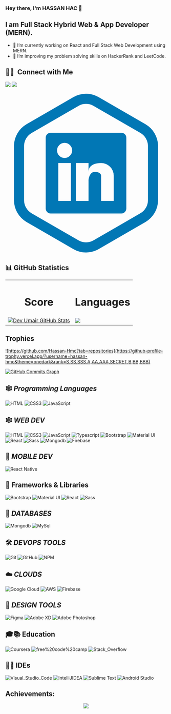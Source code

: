 
### Hey there, I'm HASSAN HAC 👋

## I am  Full Stack Hybrid Web & App Developer (MERN).

- 🔭 I’m currently working on React and Full Stack Web Development using MERN.
- 👯 I’m improving my problem solving skills on HackerRank and LeetCode.

## 🤝🏻 &nbsp;Connect with Me

<p align="left">
<a href="https://www.linkedin.com/in/hassan-shahid-b148b8223/"><img src="https://img.shields.io/badge/-Ahsan-0077B5?style=flat&logo=Linkedin&logoColor=white"/></a>
<a href="mailto:meet2freelancing@gmail.com"><img src="https://img.shields.io/badge/-meet2freelancing@gmail-D14836?style=flat&logo=Gmail&logoColor=white"/></a>





</p>

<svg xmlns="http://www.w3.org/2000/svg" xmlns:xlink="http://www.w3.org/1999/xlink" data-name="Layer 1" viewBox="0 0 128 128"><defs><clipPath id="b"><path fill="none" d="M64-153.91a12,12,0,0,1,6,1.61l37.16,21.45a12,12,0,0,1,6,10.39v42.91a12,12,0,0,1-6,10.39L70-45.7a12,12,0,0,1-6,1.61,12,12,0,0,1-6-1.61L20.84-67.15a12,12,0,0,1-6-10.39v-42.91a12,12,0,0,1,6-10.39L58-152.3a12,12,0,0,1,6-1.61m0-8a20,20,0,0,0-10,2.68L16.84-137.77a20,20,0,0,0-10,17.32v42.91a20,20,0,0,0,10,17.32L54-38.77a20,20,0,0,0,10,2.68,20,20,0,0,0,10-2.68l37.16-21.45a20,20,0,0,0,10-17.32v-42.91a20,20,0,0,0-10-17.32L74-159.23a20,20,0,0,0-10-2.68Z"/></clipPath><clipPath id="c"><path fill="none" d="M64-115A16,16,0,0,0,48-99,16,16,0,0,0,64-83,16,16,0,0,0,80-99,16,16,0,0,0,64-115Zm0,24a8,8,0,0,1-8-8,8,8,0,0,1,8-8,8,8,0,0,1,8,8A8,8,0,0,1,64-91Z"/></clipPath><clipPath id="e"><path fill="none" d="M84-63H44A16,16,0,0,1,28-79v-40a16,16,0,0,1,16-16H84a16,16,0,0,1,16,16v40A16,16,0,0,1,84-63ZM44-127a8,8,0,0,0-8,8v40a8,8,0,0,0,8,8H84a8,8,0,0,0,8-8v-40a8,8,0,0,0-8-8Z"/></clipPath><clipPath id="f"><circle cx="82" cy="-117" r="5" fill="none"/></clipPath><radialGradient id="a" cx="27.5" cy="-41.5" r="137.5" gradientUnits="userSpaceOnUse"><stop offset="0" stop-color="#ffd676"/><stop offset=".25" stop-color="#f2a454"/><stop offset=".38" stop-color="#f05c3c"/><stop offset=".7" stop-color="#c22f86"/><stop offset=".96" stop-color="#6666ad"/><stop offset=".99" stop-color="#5c6cb2"/></radialGradient><radialGradient id="d" cx="27.5" cy="-41.5" r="148.5" xlink:href="#a"/><radialGradient id="g" cx="13.87" cy="-22.62" r="185.63" xlink:href="#a"/></defs><g clip-path="url(#b)"><circle cx="27.5" cy="-41.5" r="137.5" fill="url(#a)"/></g><g clip-path="url(#c)"><circle cx="27.5" cy="-41.5" r="148.5" fill="url(#d)"/></g><g clip-path="url(#e)"><circle cx="27.5" cy="-41.5" r="148.5" fill="url(#d)"/></g><g clip-path="url(#f)"><circle cx="13.87" cy="-22.62" r="185.63" fill="url(#g)"/></g><path fill="#0177b5" d="M64,9.09a12,12,0,0,1,6,1.61l37.16,21.45a12,12,0,0,1,6,10.39V85.45a12,12,0,0,1-6,10.39L70,117.3a12,12,0,0,1-12,0L20.84,95.85a12,12,0,0,1-6-10.39V42.55a12,12,0,0,1,6-10.39L58,10.7a12,12,0,0,1,6-1.61m0-8A20,20,0,0,0,54,3.77L16.84,25.23a20,20,0,0,0-10,17.32V85.45a20,20,0,0,0,10,17.32L54,124.23a20,20,0,0,0,20,0l37.16-21.45a20,20,0,0,0,10-17.32V42.55a20,20,0,0,0-10-17.32L74,3.77A20,20,0,0,0,64,1.09Z"/><path fill="#0177b5" d="M92,32H36a4,4,0,0,0-4,4V92a4,4,0,0,0,4,4H92a4,4,0,0,0,4-4V36A4,4,0,0,0,92,32ZM52,86H42V56H52ZM47,52a6,6,0,1,1,6-6A6,6,0,0,1,47,52ZM86,86H76V66c0-1.66-2.24-3-5-3-4,0-5,5.34-5,7V86H56V56H66v7c0-5,4.48-7,10-7A10,10,0,0,1,86,66Z"/></svg></a>
</div>


## 📊 GitHub Statistics

<table>
  <tr>
    <th><h1>Score</h1></th>
    <th><h1>Languages</h1></th>
  </tr>
  <tr>
    <td>
<a href="https://github.com/Hassan-Hmc">
  <img align="center" src="https://github-readme-stats.vercel.app/api?username=Hassan-hmc&show_icons=true&line_height=27&count_private=true&title_color=#00ccff&text_color=c9cacc&icon_color=2bbc8a&bg_color=000000" alt="Dev Umair GitHub Stats" />
</a></td>
    <td>
   


  <a href="https://github.com/Hassan-Hmc/github-readme-stats">
  <img align="center" src="https://github-readme-stats.vercel.app/api/top-langs/?username=devahsanabdullah&theme=highcontrast" />
</a>
</td>
  </tr>
  </table>

<!-- Trpophies -->

## Trophies
![https://github.com/Hassan-Hmc?tab=repositories](https://github-profile-trophy.vercel.app/?username=hassan-hmc&theme=onedark&rank=S,SS,SSS,A,AA,AAA,SECRET,B,BB,BBB)


<a href="[http://www.github.com/Hassan-Hmc](https://github.com/Hassan-Hmc?tab=repositories)"><img src="https://activity-graph.herokuapp.com/graph?username=Hassan-Hmc&bg_color=1c1917&color=ffffff&line=0891b2&point=ffffff&area_color=#00ccff&area=true&hide_border=true&custom_title=GitHub%20Commits%20Graph" alt="GitHub Commits Graph" /></a>




## 🕸️ *Programming Languages*

![HTML](https://img.shields.io/badge/HTML5-E34F26?style=for-the-badge&logo=html5&logoColor=white "HTML")
![CSS3](https://img.shields.io/badge/CSS3-1572B6?style=for-the-badge&logo=css3&logoColor=white "CSS")
![JavaScript](https://img.shields.io/badge/JavaScript-F7DF1E?style=for-the-badge&logo=javascript&logoColor=black "JavaScript")



## 🕸️ *WEB DEV*

![HTML](https://img.shields.io/badge/HTML5-E34F26?style=for-the-badge&logo=html5&logoColor=white "HTML")
![CSS3](https://img.shields.io/badge/CSS3-1572B6?style=for-the-badge&logo=css3&logoColor=white "CSS")
![JavaScript](https://img.shields.io/badge/JavaScript-F7DF1E?style=for-the-badge&logo=javascript&logoColor=black "JavaScript")
![Typescript](https://img.shields.io/badge/TypeScript-007ACC?style=for-the-badge&logo=typescript&logoColor=white "Typescript")
![Bootstrap](https://img.shields.io/badge/Bootstrap-430098?style=for-the-badge&logo=bootstrap&logoColor=white) 
![Material UI](https://img.shields.io/badge/Material--UI-%230081CB.svg?style=for-the-badge&logo=mui&logoColor=white "Material UI")
![React](https://img.shields.io/badge/React-20232A?style=for-the-badge&logo=react&logoColor=61DAFB "React")
![Sass](https://img.shields.io/badge/Sass-CC6699?style=for-the-badge&logo=sass&logoColor=white "SASS")
![Mongodb](https://img.shields.io/badge/MongoDB-4EA94B?style=for-the-badge&logo=mongodb&logoColor=white "Mongodb")
![Firebase](https://img.shields.io/badge/firebase-%23039BE5.svg?style=for-the-badge&logo=firebase "Firebase")


## 📱 *MOBILE DEV*

![React Native](https://img.shields.io/badge/React_Native-20232A?style=for-the-badge&logo=react&logoColor=61DAFB "React Native")

##  🧰 Frameworks & Libraries
![Bootstrap](https://img.shields.io/badge/Bootstrap-430098?style=for-the-badge&logo=bootstrap&logoColor=white) 
![Material UI](https://img.shields.io/badge/Material--UI-%230081CB.svg?style=for-the-badge&logo=mui&logoColor=white "Material UI")
![React](https://img.shields.io/badge/React-20232A?style=for-the-badge&logo=react&logoColor=61DAFB "React")
![Sass](https://img.shields.io/badge/Sass-CC6699?style=for-the-badge&logo=sass&logoColor=white "SASS")

## 📅 *DATABASES*

![Mongodb](https://img.shields.io/badge/MongoDB-4EA94B?style=for-the-badge&logo=mongodb&logoColor=white "Mongodb")
![MySql](https://img.shields.io/badge/MySQL-00000F?style=for-the-badge&logo=mysql&logoColor=white "MySql")

## 🛠️ *DEVOPS TOOLS*

![Git](https://img.shields.io/badge/git-%23F05033.svg?style=for-the-badge&logo=git&logoColor=white "Git")
![GitHub](https://img.shields.io/badge/github-%23121011.svg?style=for-the-badge&logo=github&logoColor=white "GitHub")
![NPM](https://img.shields.io/badge/NPM-%23000000.svg?style=for-the-badge&logo=npm&logoColor=white "Npm")

## ☁️ *CLOUDS*

![Google Cloud](https://img.shields.io/badge/GoogleCloud-%234285F4.svg?style=for-the-badge&logo=google-cloud&logoColor=white "Google Cloud")
![AWS](https://img.shields.io/badge/Amazon-_AWS-FF9900?style=for-the-badge&logo=amazon-aws&logoColor=white "AWS")
![Firebase](https://img.shields.io/badge/firebase-%23039BE5.svg?style=for-the-badge&logo=firebase "Firebase")


## 🍧 *DESIGN TOOLS*

![Figma](https://img.shields.io/badge/figma-%23F24E1E.svg?style=for-the-badge&logo=figma&logoColor=white "Figma")
![Adobe XD](https://img.shields.io/badge/Adobe%20XD-470137?style=for-the-badge&logo=Adobe%20XD&logoColor=#FF61F6 "XD")
![Adobe Photoshop](https://img.shields.io/badge/adobe%20photoshop-%2331A8FF.svg?style=for-the-badge&logo=adobe%20photoshop&logoColor=white)

## 🎓📚 Education 

![Coursera](https://img.shields.io/badge/Coursera-0056D2?style=for-the-badge&logo=Coursera&logoColor=white) 
![free%20code%20camp](https://img.shields.io/badge/free%20code%20camp-27273D?style=for-the-badge&logo=freecodecamp&logoColor=white) 
![Stack_Overflow](https://img.shields.io/badge/Stack_Overflow-FE7A16?style=for-the-badge&logo=stack-overflow&logoColor=white) 

## 👩‍💻 IDEs
![Visual_Studio_Code](https://img.shields.io/badge/Visual_Studio_Code-0078D4?style=for-the-badge&logo=visual%20studio%20code&logoColor=white) 
![IntelliJIDEA](https://img.shields.io/badge/IntelliJIDEA-000000.svg?style=for-the-badge&logo=intellij-idea&logoColor=white) 
![Sublime Text](https://img.shields.io/badge/sublime_text-%23575757.svg?style=for-the-badge&logo=sublime-text&logoColor=important "Sublime Text")
![Android Studio](https://img.shields.io/badge/Android%20Studio-3DDC84.svg?style=for-the-badge&logo=android-studio&logoColor=white)

## Achievements:

<div align="center">  
<img align="center" src="https://github-profile-trophy.vercel.app/?username=Hassan-Hmc&margin-w=15&margin-h=15" />

</div>

<br />
<!-- 
<a href="https://github.com/devahsanabdullah/github-readme-stats">
  <img align="center" src="https://github-readme-stats.vercel.app/api/pin/?username=devahsanabdullah&repo=github-readme-stats" />
</a>
<a href="https://github.com/devahsanabdullah/convoychat">
  <img align="center" src="https://github-readme-stats.vercel.app/api/pin/?username=devahsanabdullah&repo=convoychat" />
</a>
 -->
